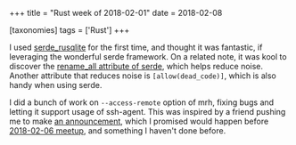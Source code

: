 +++
title = "Rust week of 2018-02-01"
date = 2018-02-08

[taxonomies]
tags = ['Rust']
+++

I used [serde_rusqlite] for the first time, and thought it was
fantastic, if leveraging the wonderful serde framework. On a related
note, it was kool to discover the [rename_all attribute of serde],
which helps reduce noise. Another attribute that reduces noise is
`[allow(dead_code)]`, which is also handy when using serde.

I did a bunch of work on `--access-remote` option of mrh, fixing bugs
and letting it support usage of ssh-agent. This was inspired by a friend
pushing me to make [an announcement], which I promised would happen
before [2018-02-06 meetup], and something I haven't done before.

[serde_rusqlite]: https://crates.io/crates/serde_rusqlite
[rename_all attribute of serde]: https://serde.rs/container-attrs.html#serderenameall--
[an announcement]: https://www.reddit.com/r/rust/comments/7vb3u7/announcing_mrh_the_multigitrepo_helper
[2018-02-06 meetup]: https://twitter.com/tshepang_dev/status/960955091296702466
